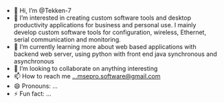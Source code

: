 - 👋 Hi, I’m @Tekken-7
- 👀 I’m interested in creating custom software tools and desktop productivity applications for business and personal use. I mainly develop custom software tools for configuration, wireless, Ethernet, serial communication and monitoring.
- 🌱 I’m currently learning more about web based applications with backend web server, using python with front end java synchronous and asynchronous
- 💞️ I’m looking to collaborate on anything interesting
- 📫 How to reach me ...msepro.software@gmail.com
- 😄 Pronouns: ...
- ⚡ Fun fact: ...

<!---
Tekken-7/Tekken-7 is a ✨ special ✨ repository because its `README.md` (this file) appears on your GitHub profile.
You can click the Preview link to take a look at your changes.
--->
